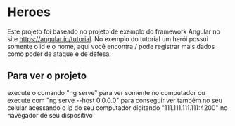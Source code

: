 # Heroes

Este projeto foi baseado no projeto de exemplo do framework Angular no site https://angular.io/tutorial. No exemplo do tutorial um herói possui somente o id e o nome, aqui você encontra / pode registrar mais dados como poder de ataque e de defesa.

## Para ver o projeto

execute o comando "ng serve" para ver somente no computador ou execute com "ng serve --host 0.0.0.0" para conseguir ver também no seu celular acessando o ip do seu computador digitando "111.111.111.111:4200" no navegador de seu dispositivo
